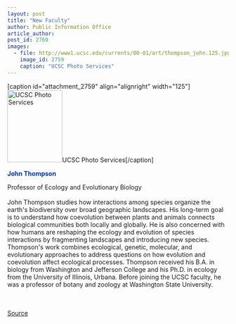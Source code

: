 ```yaml
---
layout: post
title: "New Faculty"
author: Public Information Office
article_author: 
post_id: 2760
images:
  - file: http://www1.ucsc.edu/currents/00-01/art/thompson_john.125.jpg
    image_id: 2759
    caption: "UCSC Photo Services"
---
```


[caption id="attachment_2759" align="alignright" width="125"]<a href="http://dev-ucsc-news.pantheonsite.io/wp-content/uploads/2000/11/thompson_john.125.jpg"><img class="size-full wp-image-2759" src="http://dev-ucsc-news.pantheonsite.io/wp-content/uploads/2000/11/thompson_john.125.jpg" alt="UCSC Photo Services" width="125" height="164" /></a>UCSC Photo Services[/caption]
<p>
  <font color="#003399"><b>John Thompson</b></font><br>
</p>Professor of Ecology and Evolutionary Biology<br>
<br>
John Thompson studies how interactions among species organize the earth's biodiversity over broad geographic landscapes. His long-term goal is to understand how coevolution between plants and animals connects biological communities both locally and globally. He is also concerned with how humans are reshaping the ecology and evolution of species interactions by fragmenting landscapes and introducing new species. Thompson's work combines ecological, genetic, molecular, and evolutionary approaches to address questions on how evolution and coevolution affect ecological processes. Thompson received his B.A. in biology from Washington and Jefferson College and his Ph.D. in ecology from the University of Illinois, Urbana. Before joining the UCSC faculty, he was a professor of botany and zoology at Washington State University.<br>
<br>
<br>
<p><a href="http://www1.ucsc.edu/currents/00-01/11-20/newfac.html" title="Permalink to newfac">Source</a></p>
